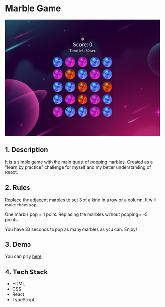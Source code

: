 # Marble Game

<img src='./src/assets/marblegame.png' alt="Marble Game" width="1000px">

## 1. Description

It is a simple game with the main quest of popping marbles. Created as a "learn by practice" challenge for myself and my better understanding of React.

## 2. Rules

Replace the adjacent marbles to set 3 of a kind in a row or a column. It will make them pop.

One marble pop = 1 point.
Replacing the marbles without popping = -5 points.

You have 30 seconds to pop as many marbles as you can.
Enjoy!

## 3. Demo

You can play [here](https://dranelm.github.io/Marble_Game/)

## 4. Tech Stack

- HTML
- CSS
- React
- TypeScript
